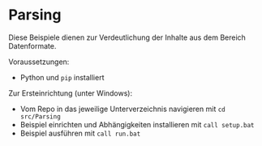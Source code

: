 # Parsing
Diese Beispiele dienen zur Verdeutlichung der Inhalte aus dem Bereich Datenformate.

Voraussetzungen:
- Python und `pip` installiert

Zur Ersteinrichtung (unter Windows):
- Vom Repo in das jeweilige Unterverzeichnis navigieren mit `cd src/Parsing`
- Beispiel einrichten und Abhängigkeiten installieren mit `call setup.bat`
- Beispiel ausführen mit `call run.bat`